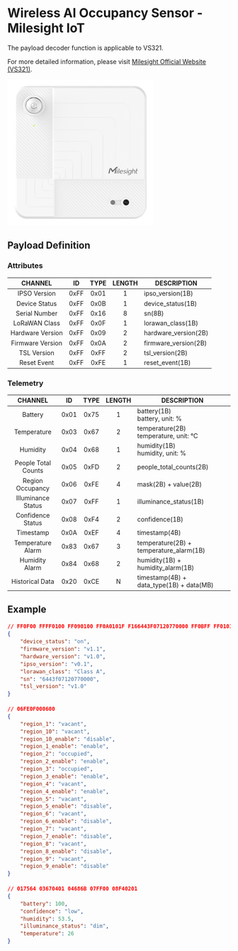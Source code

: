 # Wireless AI Occupancy Sensor - Milesight IoT

The payload decoder function is applicable to VS321.

For more detailed information, please visit [Milesight Official Website (VS321)](https://www.milesight.com/iot/product/lorawan-sensor/vs321).

![VS321](VS321.png)

## Payload Definition

### Attributes

|     CHANNEL      |  ID  | TYPE | LENGTH | DESCRIPTION          |
| :--------------: | :--: | :--: | :----: | -------------------- |
|   IPSO Version   | 0xFF | 0x01 |   1    | ipso_version(1B)     |
|  Device Status   | 0xFF | 0x0B |   1    | device_status(1B)    |
|  Serial Number   | 0xFF | 0x16 |   8    | sn(8B)               |
|  LoRaWAN Class   | 0xFF | 0x0F |   1    | lorawan_class(1B)    |
| Hardware Version | 0xFF | 0x09 |   2    | hardware_version(2B) |
| Firmware Version | 0xFF | 0x0A |   2    | firmware_version(2B) |
|   TSL Version    | 0xFF | 0xFF |   2    | tsl_version(2B)      |
|   Reset Event    | 0xFF | 0xFE |   1    | reset_event(1B)      |

### Telemetry

|       CHANNEL       |  ID  | TYPE | LENGTH | DESCRIPTION                               |
| :-----------------: | :--: | :--: | :----: | ----------------------------------------- |
|       Battery       | 0x01 | 0x75 |   1    | battery(1B)<br />battery, unit: %         |
|     Temperature     | 0x03 | 0x67 |   2    | temperature(2B)<br />temperature, unit: ℃ |
|      Humidity       | 0x04 | 0x68 |   1    | humidity(1B)<br />humidity, unit: %       |
| People Total Counts | 0x05 | 0xFD |   2    | people_total_counts(2B)                   |
|  Region Occupancy   | 0x06 | 0xFE |   4    | mask(2B) + value(2B)                      |
| Illuminance Status  | 0x07 | 0xFF |   1    | illuminance_status(1B)                    |
|  Confidence Status  | 0x08 | 0xF4 |   2    | confidence(1B)                            |
|      Timestamp      | 0x0A | 0xEF |   4    | timestamp(4B)                             |
|  Temperature Alarm  | 0x83 | 0x67 |   3    | temperature(2B) + temperature_alarm(1B)   |
|   Humidity Alarm    | 0x84 | 0x68 |   2    | humidity(1B) + humidity_alarm(1B)         |
|   Historical Data   | 0x20 | 0xCE |   N    | timestamp(4B) + data_type(1B) + data(MB)  |

## Example

```json
// FF0F00 FFFF0100 FF090100 FF0A0101F F166443F07120770000 FF0BFF FF0101
{
    "device_status": "on",
    "firmware_version": "v1.1",
    "hardware_version": "v1.0",
    "ipso_version": "v0.1",
    "lorawan_class": "Class A",
    "sn": "6443f07120770000",
    "tsl_version": "v1.0"
}

// 06FE0F000600
{
    "region_1": "vacant",
    "region_10": "vacant",
    "region_10_enable": "disable",
    "region_1_enable": "enable",
    "region_2": "occupied",
    "region_2_enable": "enable",
    "region_3": "occupied",
    "region_3_enable": "enable",
    "region_4": "vacant",
    "region_4_enable": "enable",
    "region_5": "vacant",
    "region_5_enable": "disable",
    "region_6": "vacant",
    "region_6_enable": "disable",
    "region_7": "vacant",
    "region_7_enable": "disable",
    "region_8": "vacant",
    "region_8_enable": "disable",
    "region_9": "vacant",
    "region_9_enable": "disable"
}

// 017564 03670401 04686B 07FF00 08F40201
{
    "battery": 100,
    "confidence": "low",
    "humidity": 53.5,
    "illuminance_status": "dim",
    "temperature": 26
}
```
